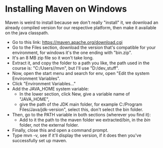 # Installing Maven on Windows
Maven is weird to install because we don't really "install" it, we download an already compiled version for our respective platform, then make it available on the java classpath.
- Go to this link:
https://maven.apache.org/download.cgi
- Go to the Files section, download the version that's compatible for your environment, for windows it's the one ending with "bin.zip".
- It's an 8 MB zip file so it won't take long.
- Extract it, and copy the folder to a path you like, the path used in the course is: "C:/Users/<your user name>/mvn", but I'll use "D:/dev_stuff".
- Now, open the start menu and search for env, open "Edit the system Environment Variables".
- Click "Environment Variables..."
- Add the JAVA_HOME system variable:
    + In the lower section, click New, give a variable name of "JAVA_HOME", 
    + give the path of the JDK main folder, for example C:/Program Files/Java/jdk-version", select this, don't select the bin folder.
- Then, go to the PATH variable in both sections (wherever you find it):
    + Add to it the path to the maven folder we extracted/bin, in the *bin* folder, not the external folder.
- Finally, close this and open a command prompt.
- Type mvn -v, see if it'll display the version, if it does then you've successfully set up maven.